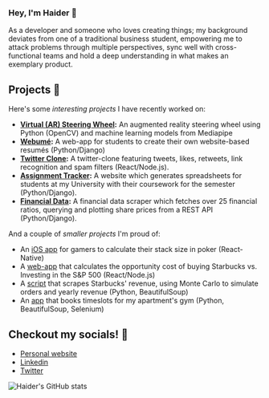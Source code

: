 ### Hey, I'm Haider 👋

As a developer and someone who loves creating things; my background deviates from one of a traditional business student, empowering me to attack problems through multiple perspectives, sync well with cross-functional teams and hold a deep understanding in what makes an exemplary product.

## Projects :space_invader:
Here's some _interesting projects_ I have recently worked on:
- **[Virtual (AR) Steering Wheel](https://github.com/HaiderZaidiDev?tab=repositories):** An augmented reality steering wheel using Python (OpenCV) and machine learning models from Mediapipe
- **[Webumé](https://webume.ca):** A web-app for students to create their own website-based resumés (Python/Django)
- **[Twitter Clone](https://github.com/HaiderZaidiDev/twitter-clone):** A twitter-clone featuring tweets, likes, retweets, link recognition and spam filters (React/Node.js).
- **[Assignment Tracker](https://github.com/HaiderZaidiDev/canvas-assignments-tracker):** A website which generates spreadsheets for students at my University with their coursework for the semester (Python/Django).
- **[Financial Data](https://github.com/HaiderZaidiDev/Financial-Data-Scraper):** A financial data scraper which fetches over 25 financial ratios, querying and plotting share prices from a REST API (Python/Django).

And a couple of _smaller projects_ I'm proud of:
- An [iOS app](https://github.com/HaiderZaidiDev/stacksize) for gamers to calculate their stack size in poker (React-Native)
- A [web-app](https://github.com/HaiderZaidiDev/Coffee-Returns) that calculates the opportunity cost of buying Starbucks vs. Investing in the S&P 500 (React/Node.js)
- A [script](https://github.com/HaiderZaidiDev/starbucks-menu-scraper) that scrapes Starbucks' revenue, using Monte Carlo to simulate orders and yearly revenue (Python, BeautifulSoup)
- An [app](https://github.com/HaiderZaidiDev/eventbrite-ticket-booking) that books timeslots for my apartment's gym (Python, BeautifulSoup, Selenium)


## Checkout my socials! :ocean:
- [Personal website](https://haiderzaidi.ca)
- [Linkedin](https://haiderzaidi.ca/linkedin)
- [Twitter](https://haiderzaidi.ca/twitter)

![Haider's GitHub stats](https://github-readme-stats.vercel.app/api?username=haiderzaididev&show_icons=true&theme=tokyonight)
